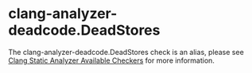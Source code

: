 # clang-analyzer-deadcode.DeadStores

The clang-analyzer-deadcode.DeadStores check is an alias, please see
[Clang Static Analyzer Available
Checkers](https://clang.llvm.org/docs/analyzer/checkers.html#deadcode-deadstores)
for more information.
